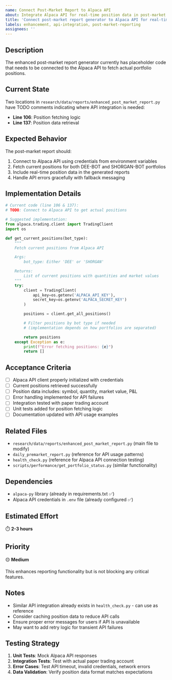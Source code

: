 ```yaml
---
name: Connect Post-Market Report to Alpaca API
about: Integrate Alpaca API for real-time position data in post-market reports
title: 'Connect post-market report generator to Alpaca API for real-time positions'
labels: enhancement, api-integration, post-market-reporting
assignees: ''
---
```


## Description

The enhanced post-market report generator currently has placeholder code that needs to be connected to the Alpaca API to fetch actual portfolio positions.

## Current State

Two locations in `research/data/reports/enhanced_post_market_report.py` have TODO comments indicating where API integration is needed:
- **Line 106**: Position fetching logic
- **Line 137**: Position data retrieval

## Expected Behavior

The post-market report should:
1. Connect to Alpaca API using credentials from environment variables
2. Fetch current positions for both DEE-BOT and SHORGAN-BOT portfolios
3. Include real-time position data in the generated reports
4. Handle API errors gracefully with fallback messaging

## Implementation Details

```python
# Current code (line 106 & 137):
# TODO: Connect to Alpaca API to get actual positions

# Suggested implementation:
from alpaca.trading.client import TradingClient
import os

def get_current_positions(bot_type):
    """
    Fetch current positions from Alpaca API

    Args:
        bot_type: Either 'DEE' or 'SHORGAN'

    Returns:
        List of current positions with quantities and market values
    """
    try:
        client = TradingClient(
            api_key=os.getenv('ALPACA_API_KEY'),
            secret_key=os.getenv('ALPACA_SECRET_KEY')
        )

        positions = client.get_all_positions()

        # Filter positions by bot type if needed
        # (implementation depends on how portfolios are separated)

        return positions
    except Exception as e:
        print(f"Error fetching positions: {e}")
        return []
```

## Acceptance Criteria

- [ ] Alpaca API client properly initialized with credentials
- [ ] Current positions retrieved successfully
- [ ] Position data includes: symbol, quantity, market value, P&L
- [ ] Error handling implemented for API failures
- [ ] Integration tested with paper trading account
- [ ] Unit tests added for position fetching logic
- [ ] Documentation updated with API usage examples

## Related Files

- `research/data/reports/enhanced_post_market_report.py` (main file to modify)
- `daily_premarket_report.py` (reference for API usage patterns)
- `health_check.py` (reference for Alpaca API connection testing)
- `scripts/performance/get_portfolio_status.py` (similar functionality)

## Dependencies

- `alpaca-py` library (already in requirements.txt ✅)
- Alpaca API credentials in `.env` file (already configured ✅)

## Estimated Effort

⏱️ **2-3 hours**

## Priority

🟡 **Medium**

This enhances reporting functionality but is not blocking any critical features.

## Notes

- Similar API integration already exists in `health_check.py` - can use as reference
- Consider caching position data to reduce API calls
- Ensure proper error messages for users if API is unavailable
- May want to add retry logic for transient API failures

## Testing Strategy

1. **Unit Tests**: Mock Alpaca API responses
2. **Integration Tests**: Test with actual paper trading account
3. **Error Cases**: Test API timeout, invalid credentials, network errors
4. **Data Validation**: Verify position data format matches expectations

